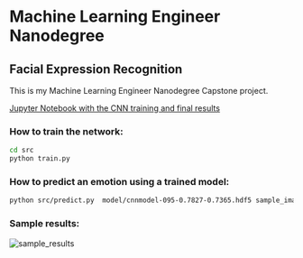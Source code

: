 # Machine Learning Engineer Nanodegree
## Facial Expression Recognition

This is my Machine Learning Engineer Nanodegree Capstone project.

[Jupyter Notebook with the CNN training and final results]([facial_expression_recognition.ipynb](https://github.com/lpicanco/nanodegree-machine-learning/blob/master/capstone/facial_expression_recognition.ipynb))

### How to train the network:

```bash
cd src
python train.py 
```

### How to predict an emotion using a trained model:
```bash
python src/predict.py  model/cnnmodel-095-0.7827-0.7365.hdf5 sample_images/angry01.jpg
```

### Sample results:
![sample_results](https://raw.githubusercontent.com/lpicanco/nanodegree-machine-learning/master/capstone/imgs/faces_prediction01.png)